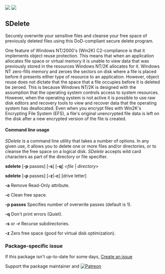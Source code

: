 [![](https://img.shields.io/chocolatey/v/SDelete?color=green&label=SDelete)](https://chocolatey.org/packages/SDelete) [![](https://img.shields.io/chocolatey/dt/SDelete)](https://chocolatey.org/packages/SDelete)

## SDelete
Securely overwrite your sensitive files and cleanse your free space of previously deleted files using this DoD-compliant secure delete program.

One feature of Windows NT/2000's (Win2K) C2-compliance is that it implements object reuse protection. This means that 
when an application allocates file space or virtual memory it is unable to view data that was previously stored in the 
resources Windows NT/2K allocates for it. Windows NT zero-fills memory and zeroes the sectors on disk where a file is 
placed before it presents either type of resource to an application. However, object reuse does not dictate that the space 
that a file occupies before it is deleted be zeroed. This is because Windows NT/2K is designed with the assumption that 
the operating system controls access to system resources. However, when the operating system is not active it is possible to 
use raw disk editors and recovery tools to view and recover data that the operating system has deallocated. Even when you 
encrypt files with Win2K's Encrypting File System (EFS), a file's original unencrypted file data is left on the disk after a 
new encrypted version of the file is created.

#### Command line usage

_SDelete_ is a command line utility that takes a number of options. In any given use, it allows you to delete one or more 
files and/or directories, or to cleanse the free space on a logical disk. _SDelete_ accepts wild card characters as part of 
the directory or file specifier.

__sdelete__ [__-p__ passes] [__-s__] [__-q__] &lt;_file_ | _directory_&gt;

__sdelete__ [__-p__ passes] [__-z__|__-c__] [drive letter]

__-a__  Remove Read-Only attribute.

__-c__  Clean free space.

__-p passes__  Specifies number of overwrite passes (default is 1).

__-q__  Don't print errors (Quiet).

__-s__ or __-r__  Recurse subdirectories.

__-z__  Zero free space (good for virtual disk optimization).

### Package-specific issue
If this package isn't up-to-date for some days, [Create an issue](https://github.com/tunisiano187/Chocolatey-packages/issues/new/choose)

Support the package maintainer and [![Patreon](https://cdn.jsdelivr.net/gh/tunisiano187/Chocolatey-packages@d15c4e19c709e7148588d4523ffc6dd3cd3c7e5e/icons/patreon.png)](https://www.patreon.com/bePatron?u=39585820)
